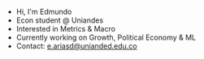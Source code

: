 - Hi, I'm Edmundo
- Econ student @ Uniandes
- Interested in Metrics & Macro
- Currently working on Growth, Political Economy & ML
- Contact: e.ariasd@unianded.edu.co

<!---
EAriasDeAbreu/EAriasDeAbreu is a ✨ special ✨ repository because its `README.md` (this file) appears on your GitHub profile.
You can click the Preview link to take a look at your changes.
--->
